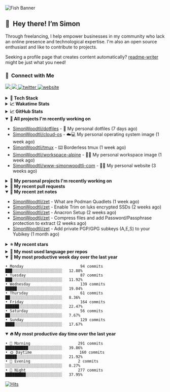 ![Fish Banner](assets/fish.webp)

## 👋 &nbsp;Hey there! I’m Simon

Through freelancing, I help empower businesses in my community who lack
an online presence and technological expertise. I'm also an open source
enthusiast and like to contribute to projects.

Seeking a profile page that creates content automatically?
[readme-writer] might be just what you need!

### 🤝 &nbsp;Connect with Me

<div align="left">
<a href="https://linkedin.com/in/simonwoodtli" target="_blank">
<img src="https://img.shields.io/badge/linkedin-1E77B5?style=for-the-badge&logo=linkedin&logoColor=white alt=linkedin" />
</a>
<a href="https://github.com/simonwoodtli" target="_blank">
<img src="https://img.shields.io/badge/github-24292E?style=for-the-badge&logo=github&logoColor=white alt=github" />
</a>
<a href="https://twitter.com/simonwoodtlidev" target="_blank">
<img src="https://img.shields.io/badge/twitter-26a7de?style=for-the-badge&logo=twitter&logoColor=white" alt="twitter"/>
</a>
<a href="https://simonwoodtli.com" target="_blank">
<img src="https://img.shields.io/badge/website-E2925F?style=for-the-badge&logo=google-chrome&logoColor=white" alt="website"/>
</a>
</div>
<br/>


<details>
  <summary><b>🧰 Tech Stack</b></summary>
  <div align="center">
  <a href="https://skillicons.dev" target="_blank">
  <img src="https://skillicons.dev/icons?i=js,html,css,bash,python,go,postgresql,docker,vim,linux" alt="JavaScript, HTML, CSS, Bash, Python, Go, PostgreSQL, Docker, Vim,
  Linux">
  </a>
  </div>
</details>

<details>
  <summary><b>📈 Wakatime Stats</b></summary>
  <p align="center"><a href="https://wakatime.com/@SimonWoodtli">
  <img align="center" width="400" height="300" src="https://wakatime.com/share/@SimonWoodtli/7761bcef-e104-47d9-912a-dfd6bf08868b.svg" />
  </a>
  <a href="https://wakatime.com/@SimonWoodtli">
  <img align="center" width="400" height="300" src="https://wakatime.com/share/@SimonWoodtli/341953df-6a40-47b7-8220-ace4eabe0a17.svg" />
  </a></p>

  <h4><b>💬 I've been working with the following languages over the last 7 days</b></h4>

```
• Markdown                       1 hr 6 mins                    ███████████░░░░░░░░░░░░░░   44.21%
• conf                           18 mins                        ███░░░░░░░░░░░░░░░░░░░░░░   12.01%
• sshconfig                      14 mins                        ██░░░░░░░░░░░░░░░░░░░░░░░   9.63%
• Text                           13 mins                        ██░░░░░░░░░░░░░░░░░░░░░░░   9.21%
• Other                          12 mins                        ██░░░░░░░░░░░░░░░░░░░░░░░   8.4%
• Bash                           11 mins                        ██░░░░░░░░░░░░░░░░░░░░░░░   7.61%
• Cheetah                        6 mins                         █░░░░░░░░░░░░░░░░░░░░░░░░   4.1%
• sh                             6 mins                         █░░░░░░░░░░░░░░░░░░░░░░░░   4.03%
• JSON                           1 min                          ░░░░░░░░░░░░░░░░░░░░░░░░░   0.81%
```

  <h4>👷 I've been working on the following projects over the last 7 days</h4>

```
• Unknown Project                46 mins                        ████████░░░░░░░░░░░░░░░░░   31.13%
• Private                        45 mins                        ████████░░░░░░░░░░░░░░░░░   30.02%
• dotfiles                       38 mins                        ██████░░░░░░░░░░░░░░░░░░░   25.44%
• zet                            19 mins                        ███░░░░░░░░░░░░░░░░░░░░░░   12.6%
• cloud-os                       1 min                          ░░░░░░░░░░░░░░░░░░░░░░░░░   0.81%
```

  <h4><b>🛠️ I've been working with the following editors over the last 7 days</b></h4>

```
• Vim                            2 hrs 30 mins                  █████████████████████████   100%
```

  <h4><b>💻 I've been working with the following operating systems over the last 7 days</b></h4>

```
• Linux                          2 hrs 30 mins                  █████████████████████████   100%
```

</details>

<details>
  <summary><b>📈 GitHub Stats</b></summary>
  <div align="center">
  <a href="https://github.com/anuraghazra/github-readme-stats"> 
  <img src="https://github-readme-stats.vercel.app/api?username=simonwoodtli&theme=onedark&show_icons=true&hide_rank=true&custom_title=Stats&count_private=true&hide_border=true&hide=issues&line_height=24&bg_color=0d1117" alt="Github Stats">
  <img src="https://github-readme-stats.vercel.app/api/top-langs/?username=simonwoodtli&layout=compact&theme=onedark&count_private=true&hide_border=true&bg_color=0d1117" alt="Top Langs">
  </a>
  </div>
</details>

<details open="">
  <summary><b>👷 All projects I'm recently working on</b></summary>

* [SimonWoodtli/dotfiles](https://github.com/SimonWoodtli/dotfiles) - 🏡 My personal dotfiles (7 days ago)
* [SimonWoodtli/cloud-os](https://github.com/SimonWoodtli/cloud-os) - ☁️💻 My personal operating system image (1 week ago)
* [SimonWoodtli/tmux](https://github.com/SimonWoodtli/tmux) - ⌨️ Borderless tmux (1 week ago)
* [SimonWoodtli/workspace-alpine](https://github.com/SimonWoodtli/workspace-alpine) - 🤖🐳 My personal workspace image (1 week ago)
* [SimonWoodtli/www-simonwoodtli-com](https://github.com/SimonWoodtli/www-simonwoodtli-com) - 👨‍💻 My personal website (3 weeks ago)

</details>
<details>
  <summary><b>🌱 My personal projects I'm recently working on</b></summary>

* [SimonWoodtli/dotfiles](https://github.com/SimonWoodtli/dotfiles) - 🏡 My personal dotfiles (7 days ago)
* [SimonWoodtli/cloud-os](https://github.com/SimonWoodtli/cloud-os) - ☁️💻 My personal operating system image (1 week ago)
* [SimonWoodtli/tmux](https://github.com/SimonWoodtli/tmux) - ⌨️ Borderless tmux (1 week ago)
* [SimonWoodtli/workspace-alpine](https://github.com/SimonWoodtli/workspace-alpine) - 🤖🐳 My personal workspace image (1 week ago)
* [SimonWoodtli/www-simonwoodtli-com](https://github.com/SimonWoodtli/www-simonwoodtli-com) - 👨‍💻 My personal website (3 weeks ago)

</details>
<details>
  <summary><b>🔨 My recent pull requests</b></summary>

* [feat: add wireguard-generate-keys script](https://github.com/SimonWoodtli/dotfiles-old/pull/14) on [SimonWoodtli/dotfiles-old](https://github.com/SimonWoodtli/dotfiles-old) (18 months ago)
* [feat: add video-to-gif script](https://github.com/SimonWoodtli/dotfiles-old/pull/13) on [SimonWoodtli/dotfiles-old](https://github.com/SimonWoodtli/dotfiles-old) (18 months ago)
* [feat: add spoof-mac-linux script](https://github.com/SimonWoodtli/dotfiles-old/pull/12) on [SimonWoodtli/dotfiles-old](https://github.com/SimonWoodtli/dotfiles-old) (18 months ago)
* [feat: add sp-tmux script](https://github.com/SimonWoodtli/dotfiles-old/pull/11) on [SimonWoodtli/dotfiles-old](https://github.com/SimonWoodtli/dotfiles-old) (18 months ago)
* [feat: add sp script](https://github.com/SimonWoodtli/dotfiles-old/pull/10) on [SimonWoodtli/dotfiles-old](https://github.com/SimonWoodtli/dotfiles-old) (18 months ago)

</details>
<details open="">
  <summary><b>📝 My recent zet notes</b></summary>

* [SimonWoodtli/zet](https://github.com/SimonWoodtli/zet/tree/64b06b0d48f6b18e1f342adf06a4b0a8bf05799f/20240226021020) - What are Podman Quadlets (1 week ago)
* [SimonWoodtli/zet](https://github.com/SimonWoodtli/zet/tree/87faac005c8e0178a7269bae60109ca9877cc229/20240220231311) - Enable Trim on luks encrypted SSDs (2 weeks ago)
* [SimonWoodtli/zet](https://github.com/SimonWoodtli/zet/tree/e070b876413072fe6c7c9630fa5c25e0cb915bdb/20240219142720) - Anacron Setup (2 weeks ago)
* [SimonWoodtli/zet](https://github.com/SimonWoodtli/zet/tree/353c4e49e2878c41cf0724b4c8d5af432cce6624/20240218140751) - Compress files and add Password/Passphrase protection to extract (2 weeks ago)
* [SimonWoodtli/zet](https://github.com/SimonWoodtli/zet/tree/2fdb7a1889f16dbed642b1af1f1a48b110c4dafc/20240205234225) - Add private PGP/GPG subkeys (A,E,S) to your Yubikey (1 month ago)

</details>
<details>
  <summary><b>⭐ My recent stars</b></summary>

* [simple-login/app](https://github.com/simple-login/app) - The SimpleLogin back-end and web app (1 month ago)
* [progit/progit2](https://github.com/progit/progit2) - Pro Git 2nd Edition (1 month ago)
* [MichaIng/DietPi](https://github.com/MichaIng/DietPi) - Lightweight justice for your single-board computer! (2 months ago)
* [mumble-voip/mumble](https://github.com/mumble-voip/mumble) - Mumble is an open-source, low-latency, high quality voice chat software. (2 months ago)
* [bigskysoftware/htmx](https://github.com/bigskysoftware/htmx) - </> htmx - high power tools for HTML (3 months ago)

</details>
<details>
  <summary><b>💬 My most used language per repos</b></summary>

```
• Shell                          16 repos                       ███████████████████░░░░░░   76.19%
• JavaScript                     1 repo                         █░░░░░░░░░░░░░░░░░░░░░░░░   4.76%
• CSS                            2 repos                        ██░░░░░░░░░░░░░░░░░░░░░░░   9.52%
• Nix                            1 repo                         █░░░░░░░░░░░░░░░░░░░░░░░░   4.76%
• HTML                           1 repo                         █░░░░░░░░░░░░░░░░░░░░░░░░   4.76%
```

</details>
<details open="">
  <summary><b>📆 My most productive week day over the last year</b></summary>

```
• Monday                         94 commits                     ███░░░░░░░░░░░░░░░░░░░░░░   12.88%
• Tuesday                        87 commits                     ███░░░░░░░░░░░░░░░░░░░░░░   11.92%
• Wednesday                      139 commits                    █████░░░░░░░░░░░░░░░░░░░░   19.04%
• Thursday                       61 commits                     ██░░░░░░░░░░░░░░░░░░░░░░░   8.36%
• Friday                         164 commits                    ██████░░░░░░░░░░░░░░░░░░░   22.47%
• Saturday                       56 commits                     ██░░░░░░░░░░░░░░░░░░░░░░░   7.67%
• Sunday                         129 commits                    ████░░░░░░░░░░░░░░░░░░░░░   17.67%
```

</details>
<details open="">
  <summary><b>🔥 My most productive day time over the last year</b></summary>

```
• 🌅 Morning                     291 commits                    ██████████░░░░░░░░░░░░░░░   39.86%
• 🌞 Daytime                     160 commits                    █████░░░░░░░░░░░░░░░░░░░░   21.92%
• 🌇 Evening                     2 commits                      ░░░░░░░░░░░░░░░░░░░░░░░░░   0.27%
• 🌃 Night                       277 commits                    █████████░░░░░░░░░░░░░░░░   37.95%
```

</details>

[![Hits](https://hits.seeyoufarm.com/api/count/incr/badge.svg?url=https%3A%2F%2Fgithub.com%2Fsimonwoodtli&count_bg=%23689D6A&title_bg=%23282828&icon=&icon_color=%23E7E7E7&title=views+%28today+%2F+total%29&edge_flat=false)](https://hits.seeyoufarm.com)

[readme-writer]: <https://github.com/SimonWoodtli/readme-writer>

